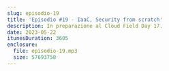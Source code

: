 ```yaml
---
slug: episodio-19
title: 'Episodio #19 - IaaC, Security from scratch'
description: In preparazione al Cloud Field Day 17.
date: 2023-05-22
itunesDuration: 3605
enclosure:
  file: episodio-19.mp3
  size: 57693758
---
```

